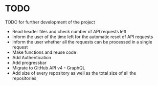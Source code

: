 # TODO


TODO for further development of the project

- Read header files and check number of API requests left
- Inform the user of the time left for the automatic reset of API requests 
- Inform the user whether all the requests can be processed in a single request
- Make functions and reuse code
- Add Authentication
- Add progressbar
- Migrate to GitHub API v4 - GraphQL
- Add size of every repository as well as the total size of all the repositories